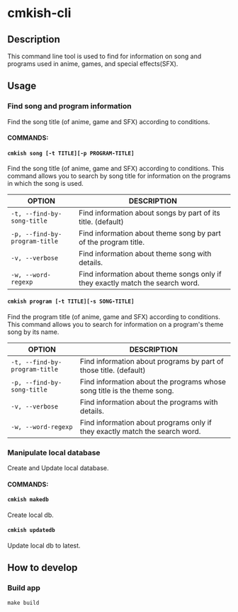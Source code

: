 # cmkish-cli

## Description
This command line tool is used to find for information on song and programs used in anime, games, and special effects(SFX).

## Usage

### Find song and program information

Find the song title (of anime, game and SFX) according to conditions.

#### COMMANDS:

#### `cmkish song [-t TITLE][-p PROGRAM-TITLE]`
Find the song title (of anime, game and SFX) according to conditions.
This command allows you to search by song title for information on the programs in which the song is used.

| OPTION | DESCRIPTION |
| ---- | ---- |
| `-t, --find-by-song-title` | Find information about songs by part of its title. (default) |
| `-p, --find-by-program-title` | Find information about theme song by part of the program title. |
| `-v, --verbose` | Find information about theme song with details. |
| `-w, --word-regexp` | Find information about theme songs only if they exactly match the search word. |

#### `cmkish program [-t TITLE][-s SONG-TITLE]`
Find the program title (of anime, game and SFX) according to conditions.
This command allows you to search for information on a program's theme song by its name.

| OPTION | DESCRIPTION |
| ---- | ---- |
| `-t, --find-by-program-title` | Find information about programs by part of those title. (default) |
| `-p, --find-by-song-title` | Find information about the programs whose song title is the theme song. |
| `-v, --verbose` | Find information about the programs with details. |
| `-w, --word-regexp` | Find information about programs only if they exactly match the search word. |

### Manipulate local database

Create and Update local database.

#### COMMANDS:

#### `cmkish makedb`
Create local db.

#### `cmkish updatedb`
Update local db to latest.

## How to develop

### Build app

```
make build
```